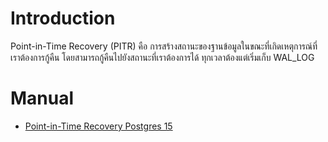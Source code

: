 # Introduction
Point-in-Time Recovery (PITR) คือ การสร้างสถานะของฐานข้อมูลในขณะที่เกิดเหตุการณ์ที่เราต้องการกู้คืน โดยสามารถกู้คืนไปยังสถานะที่เราต้องการได้ ทุกเวลาต้องแต่เริ่มเก็บ WAL_LOG

# Manual
- [Point-in-Time Recovery Postgres 15](PIRT-15)